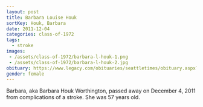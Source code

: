```yaml
---
layout: post
title: Barbara Louise Houk
sortKey: Houk, Barbara
date: 2011-12-04
categories: class-of-1972
tags:
  - stroke
images:
 - /assets/class-of-1972/barbara-l-houk-1.png
 - /assets/class-of-1972/barbara-l-houk-2.jpg
obituary: https://www.legacy.com/obituaries/seattletimes/obituary.aspx?page=lifestory&pid=155063374
gender: female
---
```

Barbara, aka Barbara Houk Worthington, passed away on December 4, 2011 from complications of a stroke. She was 57 years old.
